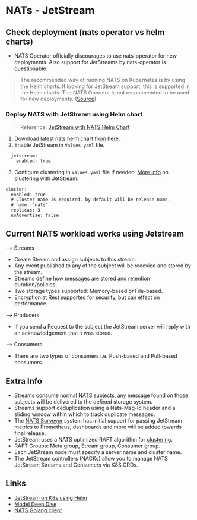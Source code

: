 # NATs - JetStream

## Check deployment (nats operator vs helm charts)
* NATS Operator officially discourages to use nats-operator for new deployments. Also support for JetStreams by nats-operator is questionable.
> The recommended way of running NATS on Kubernetes is by using the Helm charts. If looking for JetStream support, this is supported in the Helm charts. The NATS Operator is not recommended to be used for new deployments.
([Source](https://github.com/nats-io/nats-operator#nats-operator))

### Deploy NATS with JetStream using Helm chart

>Reference: [JetStream with NATS Helm Chart](https://github.com/nats-io/k8s/tree/main/helm/charts/nats#jetstream)

1. Download latest nats helm chart from [here](https://github.com/nats-io/k8s/releases/).
2. Enable JetStream in `Values.yaml` file.
```
  jetstream:
    enabled: true
```
3. Configure clustering in `Values.yaml` file if needed. [More info](https://docs.nats.io/jetstream/clustering) on clustering with JetStream.
```
cluster:
  enabled: true
  # Cluster name is required, by default will be release name.
  # name: "nats"
  replicas: 3
  noAdvertise: false
```

## Current NATS workload works using Jetstream
--> Streams
* Create Stream and assign subjects to this stream. 
* Any event published to any of the subject will be recevied and stored by the stream.
* Streams define how messages are stored and retention duration/policies.
* Two storage types supported: Memory-based or File-based.
* Encryption at Rest supported for security, but can effect on performance.

--> Producers
* If you send a Request to the subject the JetStream server will reply with an acknowledgement that it was stored.

--> Consumers
* There are two types of consumers i.e. Push-based and Pull-based consumers.

## Extra Info
- Streams consume normal NATS subjects, any message found on those subjects will be delivered to the defined storage system.
- Streams support deduplication using a Nats-Msg-Id header and a sliding window within which to track duplicate messages.
- The [NATS Surveyor](https://github.com/nats-io/nats-surveyor) system has initial support for passing JetStream metrics to Prometheus, dashboards and more will be added towards final release.
- JetStream uses a NATS optimized RAFT algorithm for [clustering](https://docs.nats.io/jetstream/clustering).
- RAFT Groups: Meta group, Stream group, Consumer group.
- Each JetStream node must specify a server name and cluster name.
- The JetStream controllers (NACKs) allow you to manage NATS JetStream Streams and Consumers via K8S CRDs.

## Links
- [JetStream on K8s using Helm](https://docs.nats.io/nats-on-kubernetes/helm-charts#jetstream)
- [Model Deep Dive](https://docs.nats.io/jetstream/model_deep_dive)
- [NATS Golang client](https://github.com/nats-io/nats.go)



